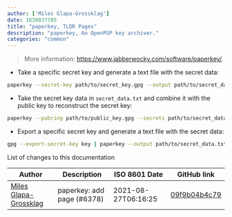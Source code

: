 ```yaml
---
author: ['Miles Glapa-Grossklag']
date: 1630037785
title: "paperkey, TLDR Pages"
description: "paperkey, An OpenPGP key archiver."
categories: "common"
---
```

> More information: <https://www.jabberwocky.com/software/paperkey/>.

- Take a specific secret key and generate a text file with the secret data:

```bash
paperkey --secret-key path/to/secret_key.gpg --output path/to/secret_data.txt
```

- Take the secret key data in `secret_data.txt` and combine it with the public key to reconstruct the secret key:

```bash
paperkey --pubring path/to/public_key.gpg --secrets path/to/secret_data.txt --output secret_key.gpg
```

- Export a specific secret key and generate a text file with the secret data:

```bash
gpg --export-secret-key key | paperkey --output path/to/secret_data.txt
```
List of changes to this documentation


Author | Description | ISO 8601 Date | GitHub link
------|-----|-----|-----
[Miles Glapa-Grossklag](mailto:miles@glapa-grossklag.com) | paperkey: add page (#6378) | 2021-08-27T06:16:25 | [09f9b04b4c79](https://github.com/tldr-pages/tldr/commit/09f9b04b4c79df3fc0f15d1e1816212fef5c0da8)

